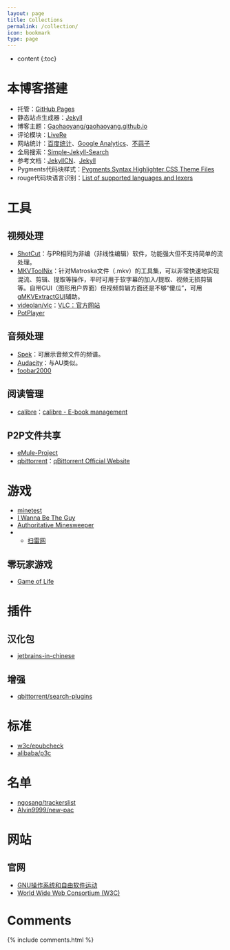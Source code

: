 ```yaml
---
layout: page
title: Collections
permalink: /collection/
icon: bookmark
type: page
---
```


* content
{:toc}

# 本博客搭建
- 托管：[GitHub Pages](https://help.github.com/cn/github/working-with-github-pages/about-github-pages)
- 静态站点生成器：[Jekyll](https://jekyllrb.com/)
- 博客主题：[Gaohaoyang/gaohaoyang.github.io](https://github.com/Gaohaoyang/gaohaoyang.github.io)
- 评论模块：[LiveRe](https://livere.com/)
- 网站统计：[百度统计](https://tongji.baidu.com)、[Google Analytics](https://analytics.google.com)、[不蒜子](http://ibruce.info/2015/04/04/busuanzi/)
- 全局搜索：[Simple-Jekyll-Search](https://github.com/christian-fei/Simple-Jekyll-Search)
- 参考文档：[JekyllCN](http://jekyllcn.com/docs/home/)、[Jekyll](https://jekyllrb.com/docs/)
- Pygments代码块样式：[Pygments Syntax Highlighter CSS Theme Files](https://jwarby.github.io/jekyll-pygments-themes/languages/ruby.html)
- rouge代码块语言识别：[List of supported languages and lexers](https://github.com/rouge-ruby/rouge/wiki/List-of-supported-languages-and-lexers)

# 工具
## 视频处理
- [ShotCut](https://github.com/mltframework/shotcut)：与PR相同为非编（非线性编辑）软件，功能强大但不支持简单的流处理。
- [MKVToolNix](https://mkvtoolnix.download/)：针对Matroska文件（.mkv）的工具集，可以非常快速地实现混流、剪辑、提取等操作，平时可用于软字幕的加入/提取、视频无损剪辑等。自带GUI（图形用户界面）但视频剪辑方面还是不够“傻瓜”，可用[gMKVExtractGUI](http://forum.doom9.org/showthread.php?t=170249)辅助。
- [videolan/vlc](https://github.com/videolan/vlc)：[VLC：官方网站](http://www.videolan.org/vlc/)
- [PotPlayer](https://potplayer.daum.net/)

## 音频处理
- [Spek](http://spek.cc/)：可展示音频文件的频谱。
- [Audacity](https://www.audacityteam.org/)：与AU类似。
- [foobar2000](https://www.foobar2000.org/)

## 阅读管理
- [calibre](https://github.com/kovidgoyal/calibre)：[calibre - E-book management](https://calibre-ebook.com/)

## P2P文件共享
- [eMule-Project](https://www.emule-project.net)
- [qbittorrent](https://github.com/qbittorrent/qBittorrent)：[qBittorrent Official Website](https://www.qbittorrent.org)

# 游戏
- [minetest](https://github.com/minetest/minetest)
- [I Wanna Be The Guy](https://iwbtg.kayin.moe/)
- [Authoritative Minesweeper](http://minesweeper.info/)
- - [扫雷网](http://saolei.wang)

## 零玩家游戏
- [Game of Life](https://playgameoflife.com/)

# 插件
## 汉化包
- [jetbrains-in-chinese](https://github.com/pingfangx/jetbrains-in-chinese)

## 增强
- [qbittorrent/search-plugins](https://github.com/qbittorrent/search-plugins)

# 标准
- [w3c/epubcheck](https://github.com/w3c/epubcheck)
- [alibaba/p3c](https://github.com/alibaba/p3c)

# 名单
- [ngosang/trackerslist](https://github.com/ngosang/trackerslist)
- [Alvin9999/new-pac](https://github.com/Alvin9999/new-pac)

# 网站
## 官网
- [GNU操作系统和自由软件运动](http://www.gnu.org/)
- [World Wide Web Consortium (W3C)](https://www.w3.org/)

# Comments

{% include comments.html %}
